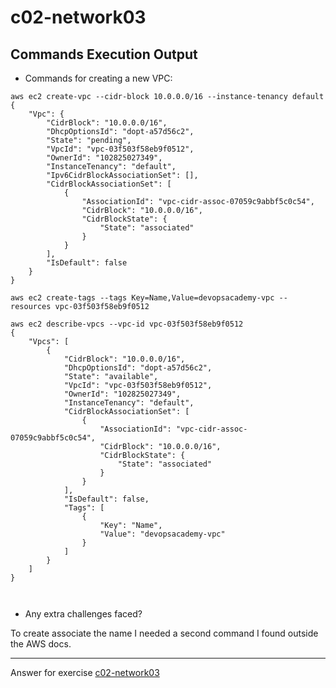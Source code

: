 # c02-network03

## Commands Execution Output

- Commands for creating a new VPC:
```
aws ec2 create-vpc --cidr-block 10.0.0.0/16 --instance-tenancy default 
{
    "Vpc": {
        "CidrBlock": "10.0.0.0/16",
        "DhcpOptionsId": "dopt-a57d56c2",
        "State": "pending",
        "VpcId": "vpc-03f503f58eb9f0512",
        "OwnerId": "102825027349",
        "InstanceTenancy": "default",
        "Ipv6CidrBlockAssociationSet": [],
        "CidrBlockAssociationSet": [
            {
                "AssociationId": "vpc-cidr-assoc-07059c9abbf5c0c54",
                "CidrBlock": "10.0.0.0/16",
                "CidrBlockState": {
                    "State": "associated"
                }
            }
        ],
        "IsDefault": false
    }
}

aws ec2 create-tags --tags Key=Name,Value=devopsacademy-vpc --resources vpc-03f503f58eb9f0512

aws ec2 describe-vpcs --vpc-id vpc-03f503f58eb9f0512
{
    "Vpcs": [
        {
            "CidrBlock": "10.0.0.0/16",
            "DhcpOptionsId": "dopt-a57d56c2",
            "State": "available",
            "VpcId": "vpc-03f503f58eb9f0512",
            "OwnerId": "102825027349",
            "InstanceTenancy": "default",
            "CidrBlockAssociationSet": [
                {
                    "AssociationId": "vpc-cidr-assoc-07059c9abbf5c0c54",
                    "CidrBlock": "10.0.0.0/16",
                    "CidrBlockState": {
                        "State": "associated"
                    }
                }
            ],
            "IsDefault": false,
            "Tags": [
                {
                    "Key": "Name",
                    "Value": "devopsacademy-vpc"
                }
            ]
        }
    ]
}



```

- Any extra challenges faced?

To create associate the name I needed a second command I found outside the AWS docs.


<!-- Don't change anything below this point-->
***
Answer for exercise [c02-network03](https://github.com/devopsacademyau/academy/blob/893381c6f0b69434d9e8597d3d4b1c17f9bc1371/classes/02class/exercises/c02-network03/README.md)